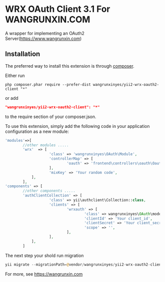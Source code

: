 WRX OAuth Client 3.1 For WANGRUNXIN.COM
==================

A wrapper for implementing an OAuth2 Server(https://www.wangrunxin.com)

Installation
------------

The preferred way to install this extension is through [composer](http://getcomposer.org/download/).

Either run

```
php composer.phar require --prefer-dist wangrunxinyes/yii2-wrx-oauth2-client "*"
```

or add

```json
"wangrunxinyes/yii2-wrx-oauth2-client": "*"
```

to the require section of your composer.json.

To use this extension,  simply add the following code in your application configuration as a new module:

```php
'modules'=>[
        //other modules .....
        'wrx'  => [
                    'class' => 'wangrunxinyes\OAuth\Module',
					'controllerMap' => [
							'oauth' => 'frontend\controllers\oauth\OauthController',
					],
					'mixKey' => 'Your random code',
			],
        ],
'components' => [ 
        //other components .....
        'authClientCollection' => [
					'class' => yii\authclient\Collection::class,
					'clients' => [
							'wrxauth' => [
									'class' => wangrunxinyes\OAuth\models\Client::class,
									'clientId' => 'Your client_id',
									'clientSecret' => 'Your client_secret',
									'scope' => '',
							],
					],
			],
		]
```

The next step your shold run migration

```php
yii migrate --migrationPath=@vendor/wangrunxinyes/yii2-wrx-oauth2-client/migrations
```

For more, see https://wangrunxin.com